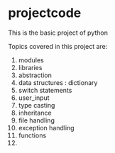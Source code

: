 # projectcode
This is the basic project of python

Topics covered in this project are:

1. modules
2. libraries
3. abstraction
4. data structures : dictionary
5. switch statements
6. user_input
7. type casting
8. inheritance
9. file handling
10. exception handling
11. functions
12. 
